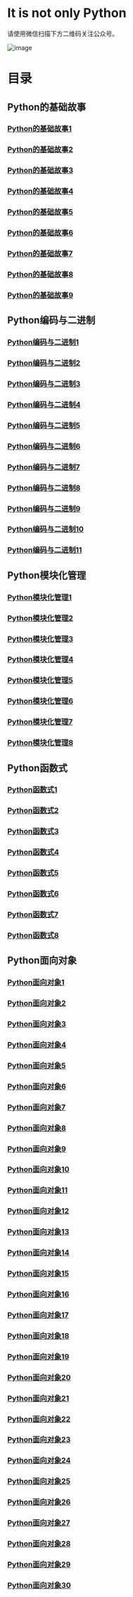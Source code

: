 # It is not only Python

请使用微信扫描下方二维码关注公众号。

![image](qrcode.jpg)

# 目录
##  Python的基础故事
### [ Python的基础故事1](basic/basic1.md)
### [ Python的基础故事2](basic/basic2.md)
### [ Python的基础故事3](basic/basic3.md)
### [ Python的基础故事4](basic/basic4.md)
### [ Python的基础故事5](basic/basic5.md)
### [ Python的基础故事6](basic/basic6.md)
### [ Python的基础故事7](basic/basic7.md)
### [ Python的基础故事8](basic/basic8.md)
### [ Python的基础故事9](basic/basic9.md)
##  Python编码与二进制
### [ Python编码与二进制1](Binary/Python_binary1.md)
### [ Python编码与二进制2](Binary/Python_binary2.md)
### [ Python编码与二进制3](Binary/Python_binary3.md)
### [ Python编码与二进制4](Binary/Python_binary4.md)
### [ Python编码与二进制5](Binary/Python_binary5.md)
### [ Python编码与二进制6](Binary/Python_binary6.md)
### [ Python编码与二进制7](Binary/Python_binary7.md)
### [ Python编码与二进制8](Binary/Python_binary8.md)
### [ Python编码与二进制9](Binary/Python_binary9.md)
### [ Python编码与二进制10](Binary/Python_binary10.md)
### [ Python编码与二进制11](Binary/Python_binary11.md)
##  Python模块化管理
### [ Python模块化管理1](Module/modules1.md)
### [ Python模块化管理2](Module/modules2.md)
### [ Python模块化管理3](Module/modules3.md)
### [ Python模块化管理4](Module/modules4.md)
### [ Python模块化管理5](Module/modules5.md)
### [ Python模块化管理6](Module/modules6.md)
### [ Python模块化管理7](Module/modules7.md)
### [ Python模块化管理8](Module/modules8.md)
##  Python函数式
### [ Python函数式1](functional_programming/functional_programming1.md)
### [ Python函数式2](functional_programming/functional_programming2.md)
### [ Python函数式3](functional_programming/functional_programming3.md)
### [ Python函数式4](functional_programming/functional_programming4.md)
### [ Python函数式5](functional_programming/functional_programming5.md)
### [ Python函数式6](functional_programming/functional_programming6.md)
### [ Python函数式7](functional_programming/functional_programming7.md)
### [ Python函数式8](functional_programming/functional_programming8.md)
##  Python面向对象
### [ Python面向对象1](Object_Oriented/object_oriented1.md)
### [ Python面向对象2](Object_Oriented/object_oriented2.md)
### [ Python面向对象3](Object_Oriented/object_oriented3.md)
### [ Python面向对象4](Object_Oriented/object_oriented4.md)
### [ Python面向对象5](Object_Oriented/object_oriented5.md)
### [ Python面向对象6](Object_Oriented/object_oriented6.md)
### [ Python面向对象7](Object_Oriented/object_oriented7.md)
### [ Python面向对象8](Object_Oriented/object_oriented8.md)
### [ Python面向对象9](Object_Oriented/object_oriented9.md)
### [ Python面向对象10](Object_Oriented/object_oriented10.md)
### [ Python面向对象11](Object_Oriented/object_oriented11.md)
### [ Python面向对象12](Object_Oriented/object_oriented12.md)
### [ Python面向对象13](Object_Oriented/object_oriented13.md)
### [ Python面向对象14](Object_Oriented/object_oriented14.md)
### [ Python面向对象15](Object_Oriented/object_oriented15.md)
### [ Python面向对象16](Object_Oriented/object_oriented16.md)
### [ Python面向对象17](Object_Oriented/object_oriented17.md)
### [ Python面向对象18](Object_Oriented/object_oriented18.md)
### [ Python面向对象19](Object_Oriented/object_oriented19.md)
### [ Python面向对象20](Object_Oriented/object_oriented20.md)
### [ Python面向对象21](Object_Oriented/object_oriented21.md)
### [ Python面向对象22](Object_Oriented/object_oriented22.md)
### [ Python面向对象23](Object_Oriented/object_oriented23.md)
### [ Python面向对象24](Object_Oriented/object_oriented24.md)
### [ Python面向对象25](Object_Oriented/object_oriented25.md)
### [ Python面向对象26](Object_Oriented/object_oriented26.md)
### [ Python面向对象27](Object_Oriented/object_oriented27.md)
### [ Python面向对象28](Object_Oriented/object_oriented28.md)
### [ Python面向对象29](Object_Oriented/object_oriented29.md)
### [ Python面向对象30](Object_Oriented/object_oriented30.md)
